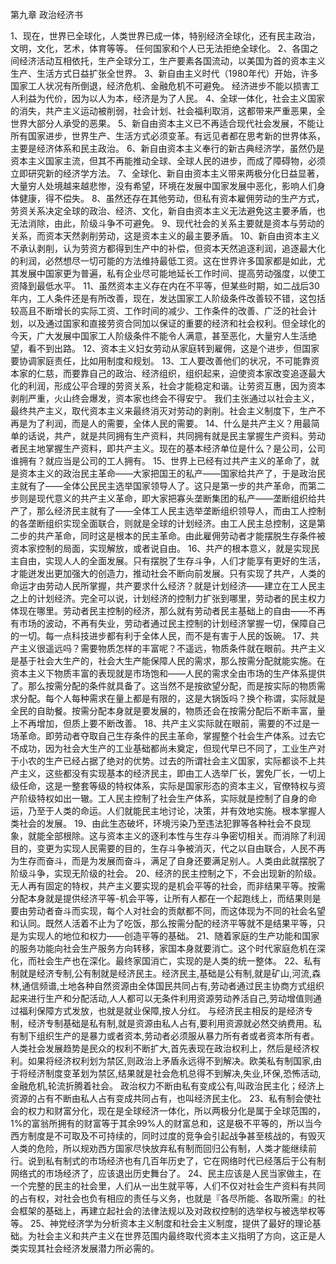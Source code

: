 第九章   政治经济书

1、现在，世界已全球化，人类世界已成一体，特别经济全球化，还有民主政治，文明，文化，艺术，体育等等。
任何国家和个人已无法拒绝全球化。
2、各国之间经济活动互相依托，生产全球分工，生产要素各国流动，以美国为首的资本主义生产、生活方式日益扩张全世界。
3、新自由主义时代（1980年代）开始，许多国家工人状况有所倒退，经济危机、金融危机不可避免。
经济进步不能以损害工人利益为代价，因为以人为本，经济是为了人民。
4、全球一体化，社会主义国家的消失，共产主义运动被削弱，社会计划、社会福利取消，这都带来严重恶果，全世界大部分人承受的恶果。
5、新自由资本主义已不再适合现代社会发展，不能让所有国家进步，世界生产、生活方式必须变革。有远见者都在思考新的世界体系，主要是经济体系和民主政治。
6、新自由资本主义奉行的新古典经济学，虽然仍是资本主义国家主流，但其不再能推动全球、全球人民的进步，而成了障碍物，必须立即研究新的经济学方法。
7、全球化、新自由资本主义带来两极分化日益显著，大量穷人处境越来越悲惨，没有希望，环境在发展中国家发展中恶化，影响人们身体健康，得不偿失。
8、虽然还存在其他劳动，但私有资本雇佣劳动的生产方式，劳资关系决定全球的政治、经济、文化，新自由资本主义无法避免这主要矛盾，也无法消除，由此，阶级斗争不可避免。
9、现代社会的关系主要就是资本与劳动的关系，而资本天然剥削劳动，这是资本主义的最主要矛盾。
10、新自由资本主义不承认剥削，认为劳资方都得到生产中的补偿，但资本天然追逐利润，追逐最大化的利润，必然想尽一切可能的方法维持最低工资。这在世界许多国家都是如此，尤其发展中国家更为普遍，私有企业尽可能地延长工作时间、提高劳动强度，以使工资降到最低水平。
11、虽然资本主义存在内在不平等，但某些时期，如二战后30年内，工人条件还是有所改善，现在，发达国家工人阶级条件改善较不错，这包括较高且不断增长的实际工资、工作时间的减少、工作条件的改善、广泛的社会计划，以及通过国家和直接劳资合同加以保证的重要的经济和社会权利。但全球化的今天，广大发展中国家工人阶级条件不能令人满意，甚至恶化，大量穷人生活绝望，看不到出路。
12、资本主义妇女劳动从家庭转到雇佣，这是个进步，但国家要协调家庭责任，比如用制度和规划。
13、工人要改善他们的状况，不可能靠资本家的仁慈，而要靠自己的政治、经济组织，组织起来，迫使资本家改变追逐最大化的利润，形成公平合理的劳资关系，社会才能稳定和谐。让劳资互惠，因为资本剥削严重，火山终会爆发，资本家也终会不得安宁。
我们主张通过以社会主义，最终共产主义，取代资本主义来最终消灭对劳动的剥削。社会主义制度下，生产不再是为了利润，而是人的需要，全体人民的需要。
14、什么是共产主义？用最简单的话说，共产，就是共同拥有生产资料，共同拥有就是民主掌握生产资料。劳动者民主地掌握生产资料，即共产主义。现在的基本经济单位是什么？是公司，公司谁拥有？就应当是公司的工人拥有。
15、世界上已经有过共产主义的革命了，就是资本主义的政治民主革命——大家把国王的私产——国家给共产了，于是政治民主就有了——全体公民民主选举国家领导人了。这只是第一步的共产革命，而第二步则是现代意义的共产主义革命，即大家把寡头垄断集团的私产——垄断组织给共产了，那么经济民主就有了——全体工人民主选举垄断组织领导人，而由工人控制的各垄断组织实现全面联合，则就是全球的计划经济。由工人民主总控制，这是第二步的共产革命，同时这是根本的民主革命。由此雇佣劳动者才能摆脱生存条件被资本家控制的局面，实现解放，或者说自由。
16、共产的根本意义，就是实现民主自由，实现人人的全面发展。只有摆脱了生存斗争，人们才能享有更好的生活，才能迸发出更加强大的创造力，推动社会不断向前发展。只有实现了共产，人类的命运才由劳动人民所掌握，共产要求什么经济？就是计划经济——建立在工人民主之上的计划经济。完全可以说，计划经济的控制力扩张到哪里，劳动者的民主权力体现在哪里。劳动者民主控制的经济，那么就有劳动者民主基础上的自由——不再有市场的波动，不再有失业，劳动者通过民主控制的计划经济掌握一切，保障自己的一切。每一点科技进步都有利于全体人民，而不是有害于人民的饭碗。
17、共产主义很遥远吗？需要物质怎样的丰富呢？不遥远，物质条件就在眼前。共产主义是基于社会大生产的，社会大生产能保障人民的需求，那么按需分配就能实施。在资本主义下物质丰富的表现就是市场饱和——人民的需求全由市场的生产体系提供了。那么按需分配的条件就具备了。这当然不是按欲望分配，而是按实际的物质需求分配。每个人每种需求在量上都是有限的，这是大锅饭吗？换个称谓，实际就是全民的自助餐。按需分配本身就是要发展的，物质还会在按需分配后不断丰富，量上不再增加，但质上要不断改善。
18、共产主义实际就在眼前，需要的不过是一场革命。即劳动者夺取自己生存条件的民主革命，掌握整个社会生产体系。过去它不成功，因为社会大生产的工业基础都尚未奠定，但现代早已不同了，工业生产对于小农的生产已经占据了绝对的优势。过去的所谓社会主义国家，实际都谈不上共产主义，这些都没有实现基本的经济民主，即由工人选举厂长，罢免厂长，一切上级任命，这是一整套等级的特权体系，实际是国家形态的资本主义，官僚特权与资产阶级特权如出一辙。工人民主控制了社会生产体系，实际就是控制了自身的命运，乃至于人类的命运。人们就能民主地讨论，决策，并有效地实施。根本掌握人类社会的发展。
19、由此生态破坏，环境污染乃至违法犯罪等各种社会不良现象，就能全部根除。这与资本主义的逐利本性与生存斗争密切相关。而消除了利润目的，变更为实现人民需要的目的，生存斗争被消灭，代之以自由联合，人民不再为生存而奋斗，而是为发展而奋斗，满足了自身还要满足别人。人类由此就摆脱了阶级斗争，实现无阶级的社会。
20、经济的民主控制之下，不会出现新的阶级。无人再有固定的特权，共产主义要实现的是机会平等的社会，而非结果平等。按需分配本身就是提供经济平等-机会平等，让所有人都在一个起跑线上，而结果则是要由劳动者奋斗而实现，每个人对社会的贡献都不同，而这体现为不同的社会名望和认同。既然人活着不止为了吃饭，那么按需分配的经济平等就不是结果平等，只是为实现人的地位和权力——创造平等的基础。
21、随着家庭的生产功能和国家的服务功能向社会生产服务方向转移，家国本身就要消亡。这个时代家庭危机在深化，而社会生产也在深化。最终家国消亡，实现的是人类的统一整体。
22、私有制就是经济专制,公有制就是经济民主。经济民主,基础是公有制,就是矿山,河流,森林,通信频谱,土地各种自然资源由全体国民共同占有,劳动者通过民主协商方式组织起来进行生产和分配活动,人人都可以无条件利用资源劳动养活自己,劳动增值则通过福利保障方式发放，也就是就业保障,按人分红。 
与经济民主相反的是经济专制，经济专制基础是私有制,就是资源由私人占有,要利用资源就必然交纳费用。私有制下组织生产的是暴力或者资本,劳动者必须服从暴力所有者或者资本所有者。
人类社会发展趋势是民众的权利不断扩大,首先表现在政治权利上，然后是经济权利。如果将经济权利划为禁区,则政治上矛盾永远得不到解决。欧美私有制国家,由于将经济制度变革划为禁区,结果就是社会危机总得不到解决,失业,环保,恐怖活动,金融危机,轮流折腾着社会。
政治权力不断由私有变成公有,叫政治民主化；经济上资源的占有不断由私人占有变成共同占有，也叫经济民主化。
23、私有制会使社会的权力和财富分化，现在是全球经济一体化，所以两极分化是属于全球范围的，1%的富翁所拥有的财富等于其余99%人的财富总和，这是极不平等的，所以当今西方制度是不可取及不可持续的，同时过度的竞争会引起战争甚至核战的，有毁灭人类的危险，所以规劝西方国家尽快放弃私有制而回归公有制，人类才能继续前行。说到私有制式的市场经济也有几百年历史了，它在网络时代已经落后于公有制网络式的市场经济了，应该退出历史舞台了。
24、民主应该是人民当家做主，在一个完整的民主的社会里，人们从一出生就平等，人们不仅对社会生产资料有共同的占有权，对社会也负有相应的责任与义务，也就是『各尽所能、各取所需』的社会框架的基础上，再建立起社会的法律法规以及对政权控制的选举权与被选举权等等。
25、神党经济学为分析资本主义制度和社会主义制度，提供了最好的理论基础。为社会主义和共产主义在世界范围内最终取代资本主义指明了方向，这正是人类实现其社会经济发展潜力所必需的。